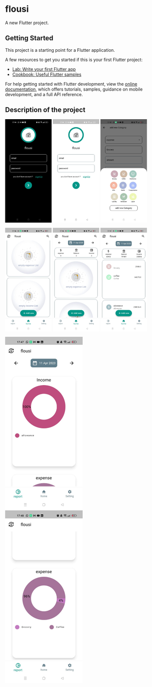 # flousi

A new Flutter project.

## Getting Started

This project is a starting point for a Flutter application.

A few resources to get you started if this is your first Flutter project:

- [Lab: Write your first Flutter app](https://docs.flutter.dev/get-started/codelab)
- [Cookbook: Useful Flutter samples](https://docs.flutter.dev/cookbook)

For help getting started with Flutter development, view the
[online documentation](https://docs.flutter.dev/), which offers tutorials,
samples, guidance on mobile development, and a full API reference.

## Description of the project

<p float="left">
  <img src="/1.jpeg" width="30%" />
  <img src="/2.jpeg" width="30%" /> 
  <img src="/3.jpeg" width="30%" />
</p>
<p float="left">
  <img src="/4.jpeg" width="30%" />
  <img src="/5.jpeg" width="30%" /> 
  <img src="/6.jpeg" width="30%" />
</p>
<p float="left">
  <img src="/7.jpeg" width="50%" />
  <img src="/8.jpeg" width="50%" /> 
</p>
